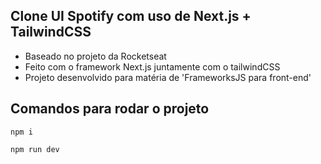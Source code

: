 ## Clone UI Spotify com uso de Next.js + TailwindCSS
- Baseado no projeto da Rocketseat
- Feito com o framework Next.js juntamente com o tailwindCSS
- Projeto desenvolvido para matéria de 'FrameworksJS para front-end'


## Comandos para rodar o projeto
````
npm i
````
````
npm run dev
````
